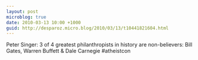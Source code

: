 ```yaml
---
layout: post
microblog: true
date: 2010-03-13 10:00 +1000
guid: http://desparoz.micro.blog/2010/03/13/t10441821604.html
---
```

Peter Singer: 3 of 4 greatest philanthropists in history are non-believers: Bill Gates, Warren Buffett &amp; Dale Carnegie #atheistcon
